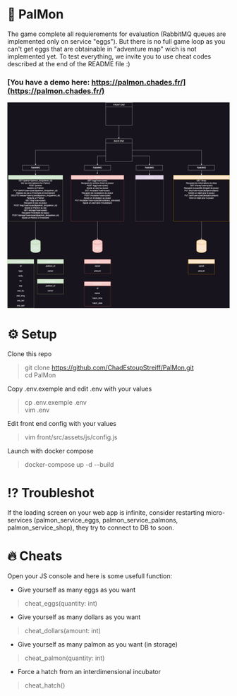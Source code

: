 # 🐙 PalMon

The game complete all requierements for evaluation (RabbitMQ queues are implemented only on service "eggs"). But there is no full game loop as you can't get eggs that are obtainable in "adventure map" wich is not implemented yet. To test everything, we invite you to use cheat codes described at the end of the README file :)  
### [You have a demo here: https://palmon.chades.fr/](https://palmon.chades.fr/)

![Schema](ressources/micro_service.drawio-1.png)

# ⚙️ Setup

Clone this repo
> git clone https://github.com/ChadEstoupStreiff/PalMon.git  
> cd PalMon  

Copy .env.exemple and edit .env with your values
> cp .env.exemple .env  
> vim .env  

Edit front end config with your values
> vim front/src/assets/js/config.js  

Launch with docker compose
> docker-compose up -d --build

# ⁉️ Troubleshot

If the loading screen on your web app is infinite, consider restarting micro-services (palmon_service_eggs, palmon_service_palmons, palmon_service_shop), they try to connect to DB to soon.

# 🔥 Cheats
Open your JS console and here is some usefull function:
- Give yourself as many eggs as you want
> cheat_eggs(quantity: int)  

- Give yourself as many dollars as you want
> cheat_dollars(amount: int)  

- Give yourself as many palmon as you want (in storage)
> cheat_palmon(quantity: int)  

- Force a hatch from an interdimensional incubator
> cheat_hatch()  

